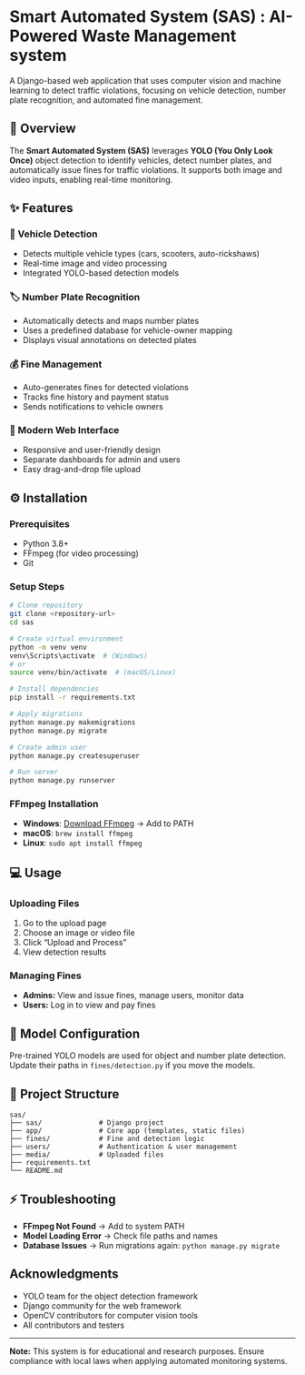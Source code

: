 
# Smart Automated System (SAS) : AI-Powered Waste Management system

A Django-based web application that uses computer vision and machine learning to detect traffic violations, focusing on vehicle detection, number plate recognition, and automated fine management.

## 🚀 Overview

The **Smart Automated System (SAS)** leverages **YOLO (You Only Look Once)** object detection to identify vehicles, detect number plates, and automatically issue fines for traffic violations. It supports both image and video inputs, enabling real-time monitoring.

## ✨ Features

### 🚗 Vehicle Detection

* Detects multiple vehicle types (cars, scooters, auto-rickshaws)
* Real-time image and video processing
* Integrated YOLO-based detection models

### 🏷️ Number Plate Recognition

* Automatically detects and maps number plates
* Uses a predefined database for vehicle-owner mapping
* Displays visual annotations on detected plates

### 💰 Fine Management

* Auto-generates fines for detected violations
* Tracks fine history and payment status
* Sends notifications to vehicle owners

### 🎨 Modern Web Interface

* Responsive and user-friendly design
* Separate dashboards for admin and users
* Easy drag-and-drop file upload

## ⚙️ Installation

### Prerequisites

* Python 3.8+
* FFmpeg (for video processing)
* Git

### Setup Steps

```bash
# Clone repository
git clone <repository-url>
cd sas

# Create virtual environment
python -m venv venv
venv\Scripts\activate  # (Windows)
# or
source venv/bin/activate  # (macOS/Linux)

# Install dependencies
pip install -r requirements.txt

# Apply migrations
python manage.py makemigrations
python manage.py migrate

# Create admin user
python manage.py createsuperuser

# Run server
python manage.py runserver
```

### FFmpeg Installation

* **Windows**: [Download FFmpeg](https://ffmpeg.org/download.html) → Add to PATH
* **macOS**: `brew install ffmpeg`
* **Linux**: `sudo apt install ffmpeg`

## 💻 Usage

### Uploading Files

1. Go to the upload page
2. Choose an image or video file
3. Click “Upload and Process”
4. View detection results

### Managing Fines

* **Admins:** View and issue fines, manage users, monitor data
* **Users:** Log in to view and pay fines

## 🧠 Model Configuration

Pre-trained YOLO models are used for object and number plate detection.
Update their paths in `fines/detection.py` if you move the models.

## 📁 Project Structure

```
sas/
├── sas/              # Django project
├── app/              # Core app (templates, static files)
├── fines/            # Fine and detection logic
├── users/            # Authentication & user management
├── media/            # Uploaded files
├── requirements.txt
└── README.md
```

## ⚡ Troubleshooting

* **FFmpeg Not Found** → Add to system PATH
* **Model Loading Error** → Check file paths and names
* **Database Issues** → Run migrations again: `python manage.py migrate`

## Acknowledgments

- YOLO team for the object detection framework
- Django community for the web framework
- OpenCV contributors for computer vision tools
- All contributors and testers

---

**Note:** This system is for educational and research purposes. Ensure compliance with local laws when applying automated monitoring systems.
